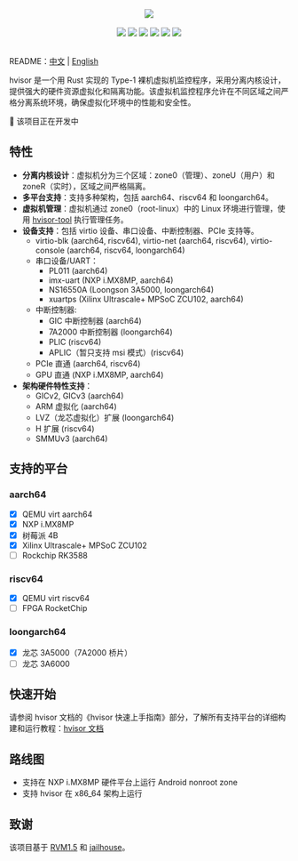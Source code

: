 <!-- # hvisor  -->

<p align = "center">
<br><br>
<img src="https://www.syswonder.org/_media/hvisor-logo.svg">
<br><br>
<!-- <img src="https://img.shields.io/badge/hvisor-orange" /> -->
<img src="https://img.shields.io/github/stars/syswonder/hvisor?color=yellow" />
<img src="https://img.shields.io/github/license/syswonder/hvisor?color=red" />
<img src="https://img.shields.io/github/contributors/syswonder/hvisor?color=blue" />
<img src="https://img.shields.io/github/languages/code-size/syswonder/hvisor?color=green">
<img src="https://img.shields.io/github/repo-size/syswonder/hvisor?color=white">
<img src="https://img.shields.io/github/languages/top/syswonder/hvisor?color=orange">
<br><br>
</p>

README：[中文](./README-zh.md) | [English](./README.md)

hvisor 是一个用 Rust 实现的 Type-1 裸机虚拟机监控程序，采用分离内核设计，提供强大的硬件资源虚拟化和隔离功能。该虚拟机监控程序允许在不同区域之间严格分离系统环境，确保虚拟化环境中的性能和安全性。

🚧 该项目正在开发中

## 特性

- **分离内核设计**：虚拟机分为三个区域：zone0（管理）、zoneU（用户）和 zoneR（实时），区域之间严格隔离。
- **多平台支持**：支持多种架构，包括 aarch64、riscv64 和 loongarch64。
- **虚拟机管理**：虚拟机通过 zone0（root-linux）中的 Linux 环境进行管理，使用 [hvisor-tool](https://github.com/syswonder/hvisor-tool) 执行管理任务。
- **设备支持**：包括 virtio 设备、串口设备、中断控制器、PCIe 支持等。
  - virtio-blk (aarch64, riscv64), virtio-net (aarch64, riscv64), virtio-console (aarch64, riscv64, loongarch64)
  - 串口设备/UART：
    - PL011 (aarch64)
    - imx-uart (NXP i.MX8MP, aarch64)
    - NS16550A (Loongson 3A5000, loongarch64)
    - xuartps (Xilinx Ultrascale+ MPSoC ZCU102, aarch64)
  - 中断控制器:
    - GIC 中断控制器 (aarch64)
    - 7A2000 中断控制器 (loongarch64)
    - PLIC (riscv64)
    - APLIC（暂只支持 msi 模式）(riscv64)
  - PCIe 直通 (aarch64, riscv64)
  - GPU 直通 (NXP i.MX8MP, aarch64)
- **架构硬件特性支持**：
  - GICv2, GICv3 (aarch64)
  - ARM 虚拟化 (aarch64)
  - LVZ（龙芯虚拟化）扩展 (loongarch64)
  - H 扩展 (riscv64)
  - SMMUv3 (aarch64)

## 支持的平台

### aarch64

- [x] QEMU virt aarch64
- [x] NXP i.MX8MP
- [x] 树莓派 4B
- [x] Xilinx Ultrascale+ MPSoC ZCU102
- [ ] Rockchip RK3588

### riscv64

- [x] QEMU virt riscv64
- [ ] FPGA RocketChip

### loongarch64

- [x] 龙芯 3A5000（7A2000 桥片）
- [ ] 龙芯 3A6000

## 快速开始

请参阅 hvisor 文档的《hvisor 快速上手指南》部分，了解所有支持平台的详细构建和运行教程：[hvisor 文档](https://hvisor.syswonder.org/)

## 路线图

- 支持在 NXP i.MX8MP 硬件平台上运行 Android nonroot zone
- 支持 hvisor 在 x86_64 架构上运行

## 致谢

该项目基于 [RVM1.5](https://github.com/rcore-os/RVM1.5) 和 [jailhouse](https://github.com/siemens/jailhouse)。
